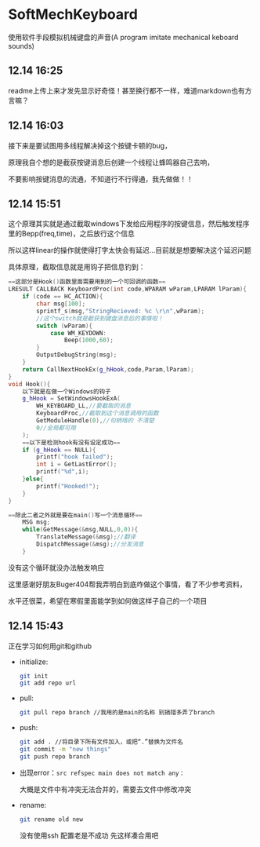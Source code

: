 # SoftMechKeyboard
使用软件手段模拟机械键盘的声音(A program imitate mechanical keboard sounds)

## 12.14 16:25
readme上传上来才发先显示好奇怪！甚至换行都不一样，难道markdown也有方言嘛？

## 12.14 16:03
接下来是要试图用多线程解决掉这个按键卡顿的bug，

原理我自个想的是截获按键消息后创建一个线程让蜂鸣器自己去响，

不要影响按键消息的流通，不知道行不行得通，我先做做！！

## 12.14 15:51
这个原理其实就是通过截取windows下发给应用程序的按键信息，然后触发程序里的Bepp(freq,time)，之后放行这个信息

所以这样linear的操作就使得打字太快会有延迟...目前就是想要解决这个延迟问题

具体原理，截取信息就是用钩子把信息钓到：

```cpp
==这部分是Hook()函数里面需要用到的一个可回调的函数==  
LRESULT CALLBACK KeyboardProc(int code,WPARAM wParam,LPARAM lParam){  
	if (code == HC_ACTION){  
		char msg[100];  
		sprintf_s(msg,"StringRecieved: %c \r\n",wParam);  
		//这个switch就是截获到键盘消息后的事情啦！  
		switch (wParam){  
			case WM_KEYDOWN:  
				Beep(1000,60);  
		}  
		OutputDebugString(msg);  
	}  
	return CallNextHookEx(g_hHook,code,Param,lParam);  
}  
void Hook(){  
	以下就是在做一个Windows的钩子  
	g_hHook = SetWindowsHookExA(  
		WH_KEYBOARD_LL,//要截取的消息  
		KeyboardProc,//截取到这个消息调用的函数  
		GetModuleHandle(0),//句柄啥的 不清楚  
		0//全局都可用  
	);  
	==以下是检测hook有没有设定成功==  
	if (g_hHook == NULL){  
		printf("hook failed");  
		int i = GetLastError();  
		printf("%d",i);  
	}else{  
		printf("Hooked!");  
	}  
}  
```

```cpp
==除此二者之外就是要在main()写一个消息循环==  
	MSG msg;  
	while(GetMessage(&msg,NULL,0,0)){  
		TranslateMessage(&msg);//翻译  
		DispatchMessage(&msg);//分发消息  
	}  
```
没有这个循环就没办法触发响应  

这里感谢好朋友Buger404帮我弄明白到底咋做这个事情，看了不少参考资料，

水平还很菜，希望在寒假里面能学到如何做这样子自己的一个项目


## 12.14 15:43
正在学习如何用git和github

* initialize:  

  ```bash
  git init  
  git add repo url  
  ```

* pull:  

  ```bash
  git pull repo branch //我用的是main的名称 别搞错多弄了branch  
  ```

* push:  

  ```bash
  git add . //将目录下所有文件加入，或把“.”替换为文件名  
  git commit -m "new things"  
  git push repo branch  
  ```

* 出现error：`src refspec main does not match any：  `

  大概是文件中有冲突无法合并的，需要去文件中修改冲突  

* rename:  

  ```bash
  git rename old new  
  ```

  没有使用ssh 配置老是不成功 先这样凑合用吧  

